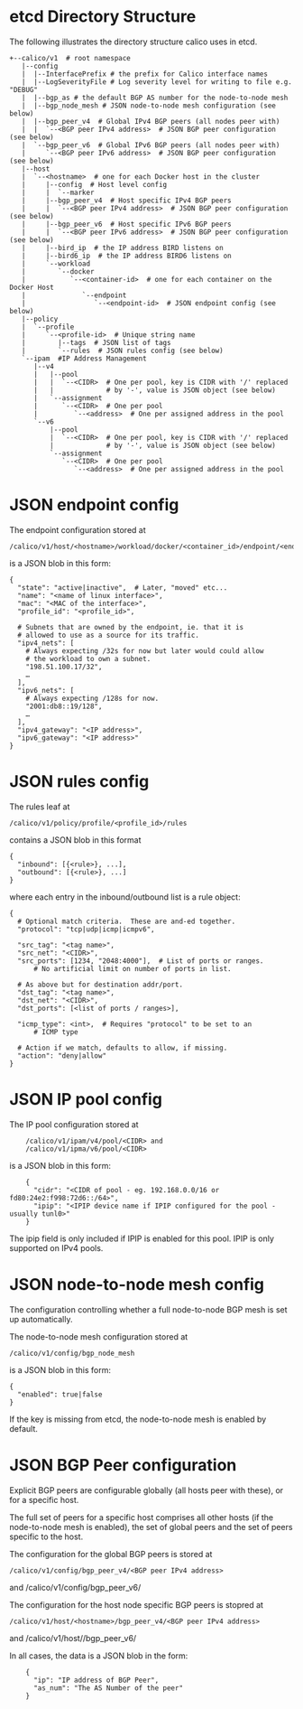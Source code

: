 

# etcd Directory Structure

The following illustrates the directory structure calico uses in etcd.

 	+--calico/v1  # root namespace
 	   |--config
 	   |  |--InterfacePrefix # the prefix for Calico interface names
 	   |  |--LogSeverityFile # Log severity level for writing to file e.g. "DEBUG"
 	   |  |--bgp_as # the default BGP AS number for the node-to-node mesh
 	   |  |--bgp_node_mesh # JSON node-to-node mesh configuration (see below)
	   |  |--bgp_peer_v4  # Global IPv4 BGP peers (all nodes peer with)
	   |  |  `--<BGP peer IPv4 address>  # JSON BGP peer configuration (see below)
	   |  `--bgp_peer_v6  # Global IPv6 BGP peers (all nodes peer with)
	   |     `--<BGP peer IPv6 address>  # JSON BGP peer configuration (see below)
	   |--host
	   |  `--<hostname>  # one for each Docker host in the cluster
	   |     |--config  # Host level config
	   |     |  `--marker
	   |     |--bgp_peer_v4  # Host specific IPv4 BGP peers
	   |     |  `--<BGP peer IPv4 address>  # JSON BGP peer configuration (see below)
	   |     |--bgp_peer_v6  # Host specific IPv6 BGP peers
	   |     |  `--<BGP peer IPv6 address>  # JSON BGP peer configuration (see below)
	   |     |--bird_ip  # the IP address BIRD listens on
	   |     |--bird6_ip  # the IP address BIRD6 listens on
	   |     `--workload
	   |        `--docker
	   |           `--<container-id>  # one for each container on the Docker Host
	   |              `--endpoint
	   |                 `--<endpoint-id>  # JSON endpoint config (see below)
	   |--policy
	   |  `--profile
	   |     `--<profile-id>  # Unique string name
	   |        |--tags  # JSON list of tags
	   |        `--rules  # JSON rules config (see below)
	   `--ipam  #IP Address Management
	      |--v4
	      |   |--pool
	      |   |  `--<CIDR>  # One per pool, key is CIDR with '/' replaced 
	      |   |             # by '-', value is JSON object (see below)
	      |   `--assignment
	      |      `--<CIDR>  # One per pool
	      |         `--<address>  # One per assigned address in the pool
	      `--v6
	          |--pool
	          |  `--<CIDR>  # One per pool, key is CIDR with '/' replaced
	          |             # by '-', value is JSON object (see below)
	          `--assignment
	             `--<CIDR>  # One per pool
	                `--<address>  # One per assigned address in the pool

# JSON endpoint config

The endpoint configuration stored at 

	/calico/v1/host/<hostname>/workload/docker/<container_id>/endpoint/<endpoint_id>

is a JSON blob in this form:

	{
	  "state": "active|inactive",  # Later, "moved" etc...
	  "name": "<name of linux interface>",
	  "mac": "<MAC of the interface>",
	  "profile_id": "<profile_id>",
	  
	  # Subnets that are owned by the endpoint, ie. that it is
	  # allowed to use as a source for its traffic.
	  "ipv4_nets": [
	    # Always expecting /32s for now but later would could allow
	    # the workload to own a subnet.
	    "198.51.100.17/32",
	    … 
	  ],
	  "ipv6_nets": [
	    # Always expecting /128s for now.
	    "2001:db8::19/128",
	    …
	  ],
	  "ipv4_gateway": "<IP address>",
	  "ipv6_gateway": "<IP address>"
	}

# JSON rules config

The rules leaf at 

	/calico/v1/policy/profile/<profile_id>/rules

contains a JSON blob in this format

	{
	  "inbound": [{<rule>}, ...],
	  "outbound": [{<rule>}, ...]
	}

where each entry in the inbound/outbound list is a rule object:

	{
	  # Optional match criteria.  These are and-ed together.
	  "protocol": "tcp|udp|icmp|icmpv6",

	  "src_tag": "<tag name>",
	  "src_net": "<CIDR>",
	  "src_ports": [1234, "2048:4000"],  # List of ports or ranges.
	      # No artificial limit on number of ports in list.

	  # As above but for destination addr/port.
	  "dst_tag": "<tag name>",
	  "dst_net": "<CIDR>",
	  "dst_ports": [<list of ports / ranges>],

	  "icmp_type": <int>,  # Requires "protocol" to be set to an 
	      # ICMP type 

	  # Action if we match, defaults to allow, if missing.
	  "action": "deny|allow"
	} 

# JSON IP pool config

The IP pool configuration stored at

        /calico/v1/ipam/v4/pool/<CIDR> and
        /calico/v1/ipma/v6/pool/<CIDR>

is a JSON blob in this form:

        {
          "cidr": "<CIDR of pool - eg. 192.168.0.0/16 or fd80:24e2:f998:72d6::/64>",
          "ipip": "<IPIP device name if IPIP configured for the pool - usually tunl0>"
        }

The ipip field is only included if IPIP is enabled for this pool.  IPIP is only supported on IPv4 pools.

# JSON node-to-node mesh config

The configuration controlling whether a full node-to-node BGP mesh is set up
automatically.

The node-to-node mesh configuration stored at

	/calico/v1/config/bgp_node_mesh

is a JSON blob in this form:

 	{
	  "enabled": true|false
	}

If the key is missing from etcd, the node-to-node mesh is enabled by default.

# JSON BGP Peer configuration

Explicit BGP peers are configurable globally (all hosts peer with these), or
for a specific host.

The full set of peers for a specific host comprises all other hosts (if the
node-to-node mesh is enabled), the set of global peers and the set of peers
specific to the host.

The configuration for the global BGP peers is stored at

	/calico/v1/config/bgp_peer_v4/<BGP peer IPv4 address>
and
	/calico/v1/config/bgp_peer_v6/<BGP peer IPv6 address>


The configuration for the host node specific BGP peers is stopred at

	/calico/v1/host/<hostname>/bgp_peer_v4/<BGP peer IPv4 address>
and
	/calico/v1/host/<hostname>/bgp_peer_v6/<BGP peer IPv6 address>

In all cases, the data is a JSON blob in the form:

        {
          "ip": "IP address of BGP Peer",
          "as_num": "The AS Number of the peer"
        }

